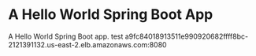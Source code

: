 # A Hello World Spring Boot App

A Hello World Spring Boot app.
test
a9fc84018913511e990920682ffff8bc-2121391132.us-east-2.elb.amazonaws.com:8080
